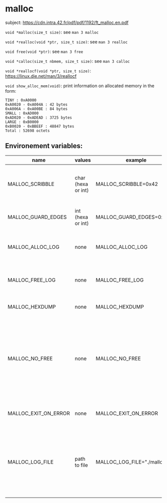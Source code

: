 # malloc

subject: https://cdn.intra.42.fr/pdf/pdf/1192/ft_malloc.en.pdf

``void *malloc(size_t size)``: see ``man 3 malloc``

``void *realloc(void *ptr, size_t size)``: see ``man 3 realloc``

``void free(void *ptr)``: see ``man 3 free``

``void *calloc(size_t nbmem, size_t size)``: see ``man 3 calloc``

``void *reallocf(void *ptr, size_t size)``: https://linux.die.net/man/3/reallocf

``void show_alloc_mem(void)``: print information on allocated memory in the form:
```
TINY : 0xA0000
0xA0020 - 0xA004A : 42 bytes
0xA006A - 0xA00BE : 84 bytes
SMALL : 0xAD000
0xAD020 - 0xADEAD : 3725 bytes
LARGE : 0xB0000
0xB0020 - 0xBBEEF : 48847 bytes
Total : 52698 octets
```

## Environement variables:
|name              |values              |example                        |implemented|description                                        |
|--------------------|------------------|-------------------------------|-----------|---------------------------------------------------|
|MALLOC_SCRIBBLE     |char (hexa or int)|MALLOC_SCRIBBLE=0x42           |yes        |use scribble as default value to apply to free data, usefull to see accessed then freed data|
|MALLOC_GUARD_EDGES  |int (hexa or int) |MALLOC_GUARD_EDGES=0x10        |yes        |add bytes before and after allocated data as a protection against overflow|
|MALLOC_ALLOC_LOG    |none              |MALLOC_ALLOC_LOG               |yes        |print additional information in stdout on alloc or reallocation of memory|
|MALLOC_FREE_LOG     |none              |MALLOC_FREE_LOG                |yes        |print additional information in stdout on free or reallocation of memory|
|MALLOC_HEXDUMP      |none              |MALLOC_HEXDUMP                 |no         |change the default behavior of show_alloc_mem()|
|MALLOC_NO_FREE      |none              |MALLOC_NO_FREE                 |yes        |do not set as free freed memory, increase drastically the page mapping, used for debbuging purpose only, free is still simulated, so if combined with log/invalid pointer it will output informations, but will not use the scribble option|
|MALLOC_EXIT_ON_ERROR|none              |MALLOC_EXIT_ON_ERROR           |yes        |explicit, will exit on any error and will force a log of the error|
|MALLOC_LOG_FILE     |path to file      |MALLOC_LOG_FILE="./malloc.log" |yes        |will output all log information in the file located at $MALLOC_LOG_FILE location (in append mode) instead of stderr, by default, if ALLOC_LOG and FREE_LOG arrent set, will only store errors and warnings|
